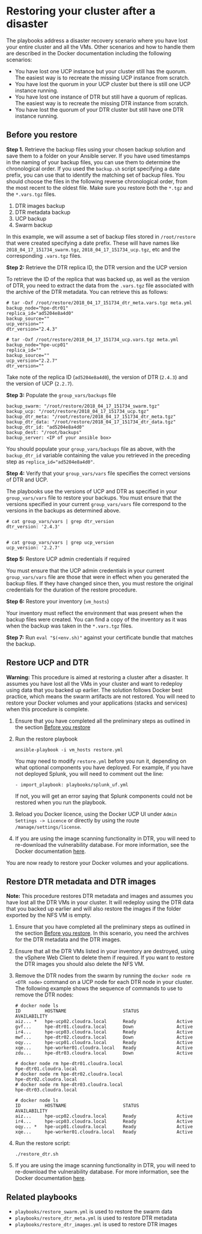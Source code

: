 # Restoring your cluster after a disaster

The playbooks address a disaster recovery scenario where you have lost your entire cluster and all the VMs. Other scenarios and how to handle them are described in the Docker documentation including the following scenarios:

-   You have lost one UCP instance but your cluster still has the quorum. The easiest way is to recreate the missing UCP instance from scratch.
-   You have lost the quorum in your UCP cluster but there is still one UCP instance running.
-   You have lost one instance of DTR but still have a quorum of replicas. The easiest way is to recreate the missing DTR instance from scratch.
-   You have lost the quorum of your DTR cluster but still have one DTR instance running.

## Before you restore

**Step 1.** Retrieve the backup files using your chosen backup solution and save them to a folder on your Ansible server. If you have used timestamps in the naming of your backup files, you can use them to determine the chronological order. If you used the `backup.sh` script specifying a date prefix, you can use that to identify the matching set of backup files. You should choose the files in the following reverse chronological order, from the most recent to the oldest file. Make sure you restore both the `*.tgz` and the `*.vars.tgz` files.

1.  DTR images backup
2.  DTR metadata backup
3.  UCP backup
4.  Swarm backup

In this example, we will assume a set of backup files stored in `/root/restore` that were created specifying a date prefix. These will have names like `2018_04_17_151734_swarm.tgz`, `2018_04_17_151734_ucp.tgz`, etc and the corresponding `.vars.tgz` files.

**Step 2:** Retrieve the DTR replica ID, the DTR version and the UCP version

To retrieve the ID of the replica that was backed up, as well as the version of DTR, you need to extract the data from the `.vars.tgz` file associated with the archive of the DTR metadata. You can retrieve this as follows:

```
# tar -Oxf /root/restore/2018_04_17_151734_dtr_meta.vars.tgz meta.yml
backup_node="hpe-dtr01"
replica_id="ad5204e8a4d0"
backup_source=""
ucp_version=""
dtr_version="2.4.3"

```

```
# tar -Oxf /root/restore/2018_04_17_151734_ucp.vars.tgz meta.yml
backup_node="hpe-ucp01"
replica_id=""
backup_source=""
ucp_version="2.2.7"
dtr_version=""
```

Take note of the replica ID (`ad5204e8a4d0`), the version of DTR (`2.4.3`) and the version of UCP (`2.2.7`).

**Step 3:** Populate the `group_vars/backups` file

```
backup_swarm: "/root/restore/2018_04_17_151734_swarm.tgz"
backup_ucp: "/root/restore/2018_04_17_151734_ucp.tgz"
backup_dtr_meta: "/root/restore/2018_04_17_151734_dtr_meta.tgz"
backup_dtr_data: "/root/restore/2018_04_17_151734_dtr_data.tgz"
backup_dtr_id: "ad5204e8a4d0"
backup_dest: "/root/backups"
backup_server: <IP of your ansible box>
```

You should populate your `group_vars/backups` file as above, with the `backup_dtr_id` variable containing the value you retrieved in the preceding step as `replica_id="ad5204e8a4d0"`.

**Step 4:** Verify that your `group_vars/vars` file specifies the correct versions of DTR and UCP.

The playbooks use the versions of UCP and DTR as specified in your `group_vars/vars` file to restore your backups. You must ensure that the versions specified in your current `group_vars/vars` file correspond to the versions in the backups as determined above.

```
# cat group_vars/vars | grep dtr_version
dtr_version: '2.4.3'
```

```

# cat group_vars/vars | grep ucp_version
ucp_version: '2.2.7'
```

**Step 5:** Restore UCP admin credentials if required

You must ensure that the UCP admin credentials in your current `group_vars/vars` file are those that were in effect when you generated the backup files. If they have changed since then, you must restore the original credentials for the duration of the restore procedure.

**Step 6:** Restore your inventory (`vm_hosts`)

Your inventory must reflect the environment that was present when the backup files were created. You can find a copy of the inventory as it was when the backup was taken in the `*.vars.tgz` files.

**Step 7:** Run `eval "$(<env.sh)"` against your certificate bundle that matches the backup.

## Restore UCP and DTR

**Warning:** This procedure is aimed at restoring a cluster after a disaster. It assumes you have lost all the VMs in your cluster and want to redeploy using data that you backed up earlier. The solution follows Docker best practice, which means the swarm artifacts are not restored. You will need to restore your Docker volumes and your applications (stacks and services) when this procedure is complete.

1.  Ensure that you have completed all the preliminary steps as outlined in the section [Before you restore](#) 
2.  Run the restore playbook

    ```
    ansible-playbook -i vm_hosts restore.yml
    ```

    You may need to modify `restore.yml` before you run it, depending on what optional components you have deployed. For example, if you have not deployed Splunk, you will need to comment out the line:

    ```
    - import_playbook: playbooks/splunk_uf.yml
    ```

    If not, you will get an error saying that Splunk components could not be restored when you run the playbook.

3. Reload you Docker licence, using the Docker UCP UI under `Admin Settings -> Licence`  or directly by using the route `/manage/settings/license`.

4.  If you are using the image scanning functionality in DTR, you will need to re-download the vulnerability database. For more information, see the Docker documentation [here](https://docs.docker.com/datacenter/dtr/2.5/guides/admin/configure/set-up-vulnerability-scans/#get-the-security-scanning-license).

You are now ready to restore your Docker volumes and your applications.

## Restore DTR metadata and DTR images

**Note:** This procedure restores DTR metadata and images and assumes you have lost all the DTR VMs in your cluster. It will redeploy using the DTR data that you backed up earlier and will also restore the images if the folder exported by the NFS VM is empty.

1.  Ensure that you have completed all the preliminary steps as outlined in the section [Before you restore](#). In this scenario, you need the archives for the DTR metadata and the DTR images.
2.  Ensure that all the DTR VMs listed in your inventory are destroyed, using the vSphere Web Client to delete them if required. If you want to restore the DTR images you should also delete the NFS VM.
3.  Remove the DTR nodes from the swarm by running the `docker node rm <DTR node>` command on a UCP node for each DTR node in your cluster. The following example shows the sequence of commands to use to remove the DTR nodes:

    ```
    # docker node ls
    ID         HOSTNAME                     STATUS              AVAILABILITY
    aiz... *   hpe-ucp02.cloudra.local      Ready               Active
    gvf...     hpe-dtr01.cloudra.local      Down                Active
    ir4...     hpe-ucp03.cloudra.local      Ready               Active
    mwf...     hpe-dtr02.cloudra.local      Down                Active
    oqy...     hpe-ucp01.cloudra.local      Ready               Active
    xqe...     hpe-worker01.cloudra.local   Ready               Active
    zdu...     hpe-dtr03.cloudra.local      Down                Active
    
    ```

    ```
    # docker node rm hpe-dtr01.cloudra.local
    hpe-dtr01.cloudra.local
    # docker node rm hpe-dtr02.cloudra.local
    hpe-dtr02.cloudra.local
    # docker node rm hpe-dtr03.cloudra.local
    hpe-dtr03.cloudra.local
    
    ```

    ```
    # docker node ls
    ID         HOSTNAME                     STATUS              AVAILABILITY        
    aiz...     hpe-ucp02.cloudra.local      Ready               Active     
    ir4...     hpe-ucp03.cloudra.local      Ready               Active    
    oqy... *   hpe-ucp01.cloudra.local      Ready               Active    
    xqe...     hpe-worker01.cloudra.local   Ready               Active
    ```

4.  Run the restore script:

    ```
    ./restore_dtr.sh
    ```

5.  If you are using the image scanning functionality in DTR, you will need to re-download the vulnerability database. For more information, see the Docker documentation [here](https://docs.docker.com/datacenter/dtr/2.5/guides/admin/configure/set-up-vulnerability-scans/#get-the-security-scanning-license).

## Related playbooks

-   `playbooks/restore_swarm.yml` is used to restore the swarm data
-   `playbooks/restore_dtr_meta.yml` is used to restore DTR metadata
-   `playbooks/restore_dtr_images.yml` is used to restore DTR images
